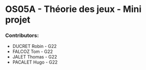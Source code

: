 # OS05A - Théorie des jeux - Mini projet

### Contributors:
* DUCRET Robin - G22
* FALCOZ Tom - G22
* JALET Thomas - G22
* PACALET Hugo - G22

